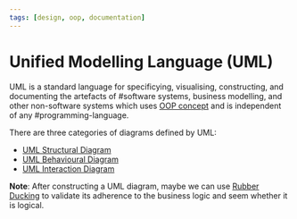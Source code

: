```yaml
---
tags: [design, oop, documentation]
---
```


# Unified Modelling Language (UML)

UML is a standard language for specificying, visualising, constructing, and
documenting the artefacts of #software systems, business modelling, and other
non-software systems which uses [OOP concept](202202041514.md) and is
independent of any #programming-language.

There are three categories of diagrams defined by UML:
- [UML Structural Diagram](202304011215.md)
- [UML Behavioural Diagram](202304011216.md)
- [UML Interaction Diagram](202304011217.md)

**Note**: After constructing a UML diagram, maybe we can use [Rubber Ducking](202207242248.md)
to validate its adherence to the business logic and seem whether it is logical.
